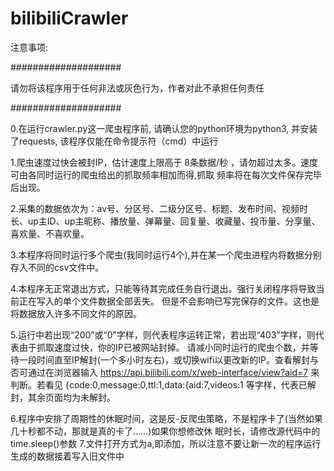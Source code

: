 # bilibiliCrawler
注意事项:

####################

请勿将该程序用于任何非法或灰色行为，作者对此不承担任何责任

####################

0.在运行crawler.py这一爬虫程序前, 请确认您的python环境为python3, 并安装了requests, 该程序仅能在命令提示符（cmd）中运行

1.爬虫速度过快会被封IP，估计速度上限高于 8条数据/秒 ，请勿超过太多。速度可由各同时运行的爬虫给出的抓取频率相加而得,抓取 频率将在每次文件保存完毕后出现。

2.采集的数据依次为：av号、分区号、二级分区号、标题、发布时间、视频时长、up主ID、up主昵称、播放量、弹幕量、回复量、收藏量、投币量、分享量、喜欢量、不喜欢量。

3.本程序将同时运行多个爬虫(我同时运行4个),并在某一个爬虫进程内将数据分别存入不同的csv文件中。

4.本程序无正常退出方式，只能等待其完成任务自行退出。强行关闭程序将导致当前正在写入的单个文件数据全部丢失。
但是不会影响已写完保存的文件。这也是将数据放入许多不同文件的原因。

5.运行中若出现“200”或“0”字样，则代表程序运转正常，若出现“403”字样，则代表由于抓取速度过快，你的IP已被网站封掉。
请减小同时运行的爬虫个数，并等待一段时间直至IP解封(一个多小时左右)，或切换wifi以更改新的IP。查看解封与否可通过在浏览器输入   https://api.bilibili.com/x/web-interface/view?aid=7  来判断。若看见   {code:0,message:0,ttl:1,data:{aid:7,videos:1    等字样，代表已解封，其余页面均为未解封。

6.程序中安排了周期性的休眠时间，这是反-反爬虫策略，不是程序卡了(当然如果几十秒都不动，那就是真的卡了……)如果你想修改休 眠时长，请修改源代码中的time.sleep()参数
7.文件打开方式为a,即添加，所以注意不要让新一次的程序运行生成的数据接着写入旧文件中
